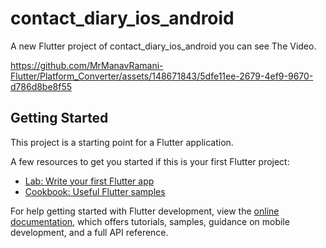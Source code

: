 # contact_diary_ios_android

A new Flutter project of contact_diary_ios_android you can see The Video.



https://github.com/MrManavRamani-Flutter/Platform_Converter/assets/148671843/5dfe11ee-2679-4ef9-9670-d786d8be8f55



## Getting Started

This project is a starting point for a Flutter application.

A few resources to get you started if this is your first Flutter project:

- [Lab: Write your first Flutter app](https://docs.flutter.dev/get-started/codelab)
- [Cookbook: Useful Flutter samples](https://docs.flutter.dev/cookbook)

For help getting started with Flutter development, view the
[online documentation](https://docs.flutter.dev/), which offers tutorials,
samples, guidance on mobile development, and a full API reference.
